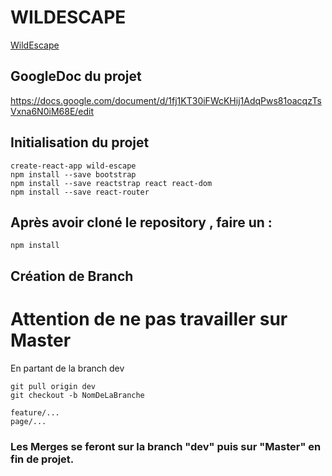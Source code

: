 # WILDESCAPE 

[WildEscape]('https://lh5.googleusercontent.com/m1QDUPzBuk-zAsWb_3CyUqgBvv4PBV6fIHHE77wzY0RzPJOLy_IfFWYieBLhHFTkNN31yateoQyf1R_3rX5_5yJXJshwPIvwutL50zbSySVEZ8LVQAfAXH4WgaTprkfyXcuqF5QM')

## GoogleDoc du projet

https://docs.google.com/document/d/1fj1KT30iFWcKHij1AdqPws81oacqzTsVxna6N0iM68E/edit


## Initialisation du projet

```
create-react-app wild-escape
npm install --save bootstrap
npm install --save reactstrap react react-dom
npm install --save react-router
```

## Après avoir cloné le repository , faire un :
```
npm install
```



## Création de Branch

# Attention de ne pas travailler sur Master

En partant de la branch dev 

```
git pull origin dev
git checkout -b NomDeLaBranche

feature/...
page/...

```

### Les Merges se feront sur la branch "dev" puis sur "Master" en fin de projet. 
